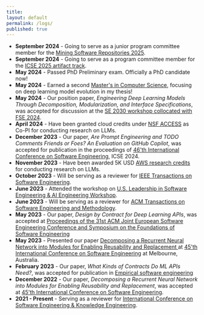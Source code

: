 ```yaml
---
title:
layout: default
permalink: /logs/
published: true
---
```

- **September 2024** - Going to serve as a junior program committee member for the [Mining Software Repositories 2025](https://2025.msrconf.org/).
- **September 2024** - Going to serve as a program committee member for the [ICSE 2025 artifact track](https://conf.researchr.org/committee/icse-2025/icse-2025-artifact-evaluation-artifact-evaluation).
- **May 2024** - Passed PhD Preliminary exam. Officially a PhD candidate now!
- **May 2024** - Earned a second [Master's in Computer Science](https://www.cs.iastate.edu/ms-final-oral-exam-sayem-mohammad-imtiaz), focusing on deep learning model evolution in my thesis!
- **May 2024** - Our position paper, *Engineering Deep Learning Models Through Decomposition, Modularization, and Interface Specifications*, was accepted for discussion at the [SE 2030 workshop collocated with FSE 2024](https://conf.researchr.org/home/2030-se).
- **April 2024** - Have been granted cloud credits under [NSF ACCESS](https://access-ci.org/) as Co-PI for conducting research on LLMs.
- **December 2023** - Our paper, *Are Prompt Engineering and TODO Comments Friends or Foes? An Evaluation on GitHub Copilot*, was accepted for publication in the proceedings of [46'th International Conference on Software Engineering](https://conf.researchr.org/track/icse-2024/icse-2024-research-track), ICSE 2024.
- **November 2023** - Have been awarded 5K USD [AWS research credits](https://aws.amazon.com/government-education/research-and-technical-computing/cloud-credit-for-research/) for conducting research on LLMs.
- **October 2023** - Will be serving as a reviewer for [IEEE Transactions on Software Engineering](https://www.computer.org/csdl/journal/ts).
- **June 2023** - Attended the workshop on [U.S. Leadership in Software Engineering & AI Engineering Workshop](https://www.nitrd.gov/coordination-areas/spsq/usa-leadership-in-software-engineering-and-ai-engineering/).
- **June 2023** - Will be serving as a reviewer for [ACM Transactions on Software Engineering and Methodology](https://dl.acm.org/journal/tosem).
- **May 2023** - Our paper, *Design by Contract for Deep Learning APIs*, was accepted at [Proceedings of the 31st ACM Joint European Software Engineering Conference and Symposium on the Foundations of Software Engineering](https://conf.researchr.org/home/fse-2024)
- **May 2023** - Presented our paper [Decomposing a Recurrent Neural Network into Modules for Enabling Reusability and Replacement
](https://doi.org/10.1109/ICSE48619.2023.00093) at [45'th International Conference on Software Engineering](https://conf.researchr.org/home/icse-2023) at Melbourne, Australia.
- **February 2023** - Our paper, *What Kinds of Contracts Do ML APIs Need?*, was accepted for publication in [Empirical software engineering ](https://www.springer.com/journal/10664)
- **December 2022** - Our paper, *Decomposing a Recurrent Neural Network into Modules for Enabling Reusability and Replacement*, was accepted at [45'th International Conference on Software Engineering](https://conf.researchr.org/home/icse-2023).
- **2021 - Present** - Serving as a reviewer for [International Conference on Software Engineering & Knowledge Engineering](https://ksiresearch.org/).




